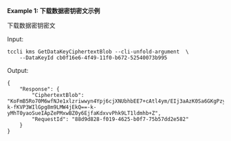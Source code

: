 **Example 1: 下载数据密钥密文示例**

下载数据密钥密文

Input: 

```
tccli kms GetDataKeyCiphertextBlob --cli-unfold-argument  \
    --DataKeyId cb0f16e6-4f49-11f0-b672-52540073b995
```

Output: 
```
{
    "Response": {
        "CiphertextBlob": "KoFmB5Ro70M6wfNJe1xlzriwwyn4Ypj6cjXNUbhbEE7+cAtl4ym/EIj3aAzK0Sa6GKgPzyor+zC7bUhRyB5eeQ==-k-fKVP3WIlGpg8m9LMW4jEkQ==-k-yMhT0yaoSueIApZePMxwBZ0y6EjfaKdxvvPhk9LT1ldmhb+Z",
        "RequestId": "88d9d828-f019-4625-b0f7-75b57dd2e582"
    }
}
```


